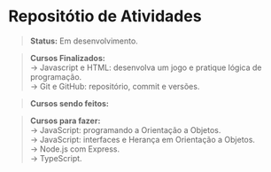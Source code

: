# Repositótio de Atividades

> <b>Status:</b> Em desenvolvimento.

> <b>Cursos Finalizados:</b>
> <br>
>-> Javascript e HTML: desenvolva um jogo e pratique lógica de programação.
> <br>
>-> Git e GitHub: repositório, commit e versões.

> <b>Cursos sendo feitos:</b> 
> <br>
>

> <b>Cursos para fazer:</b>
><br>
>-> JavaScript: programando a Orientação a Objetos.
><br>
>-> JavaScript: interfaces e Herança em Orientação a Objetos.
><br>
>-> Node.js com Express.
><br>
>-> TypeScript.
